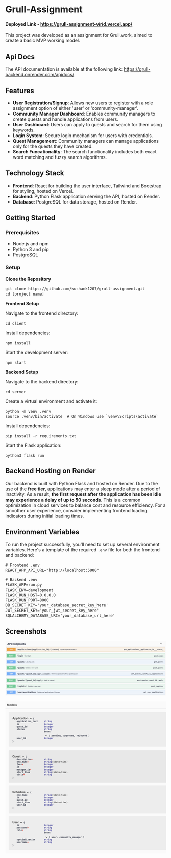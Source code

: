 # Grull-Assignment

#### Deployed Link  - https://grull-assignment-virid.vercel.app/

This project was developed as an assignment for Grull.work, aimed to create a basic MVP working model. 

## Api Docs
The API documentation is available at the following link: https://grull-backend.onrender.com/apidocs/

## Features

- **User Registration/Signup**: Allows new users to register with a role assignment option of either 'user' or 'community-manager'.
- **Community Manager Dashboard**: Enables community managers to create quests and handle applications from users.
- **User Dashboard**: Users can apply to quests and search for them using keywords. 
- **Login System**: Secure login mechanism for users with credentials.
- **Quest Management**: Community managers can manage applications only for the quests they have created.
- **Search Funcationality**: The search functionality includes both exact word matching and fuzzy search algorithms.

## Technology Stack

- **Frontend**: React for building the user interface, Tailwind and Bootstrap for styling, hosted on Vercel.
- **Backend**: Python Flask application serving the API, hosted on Render.
- **Database**: PostgreSQL for data storage, hosted on Render.

## Getting Started

### Prerequisites

- Node.js and npm
- Python 3 and pip
- PostgreSQL

### Setup

**Clone the Repository**

```
git clone https://github.com/kushank1207/grull-assignment.git
cd [project name]
```

**Frontend Setup**

Navigate to the frontend directory:

```
cd client
```

Install dependencies:

```
npm install
```

Start the development server:

```
npm start
```

**Backend Setup**

Navigate to the backend directory:

```
cd server
```

Create a virtual environment and activate it:

```
python -m venv .venv
source .venv/bin/activate  # On Windows use `venv\Scripts\activate`
```

Install dependencies:

```
pip install -r requirements.txt
```

Start the Flask application:

```
python3 flask run
```

## Backend Hosting on Render 

Our backend is built with Python Flask and hosted on Render. Due to the use of the **free tier**, applications may enter a sleep mode after a period of inactivity. As a result, **the first request after the application has been idle may experience a delay of up to 50 seconds**. This is a common optimization in cloud services to balance cost and resource efficiency. For a smoother user experience, consider implementing frontend loading indicators during initial loading times. 

## Environment Variables

To run the project successfully, you'll need to set up several environment variables. Here's a template of the required `.env` file for both the frontend and backend: 

```env
# Frontend .env
REACT_APP_API_URL="http://localhost:5000"
```

```
# Backend .env
FLASK_APP=run.py
FLASK_ENV=development
FLASK_RUN_HOST=0.0.0.0
FLASK_RUN_PORT=8000
DB_SECRET_KEY='your_database_secret_key_here'
JWT_SECRET_KEY='your_jwt_secret_key_here'
SQLALCHEMY_DATABASE_URI='your_database_url_here'
```

## Screenshots

![Screenshot 2024-02-28 at 12.21.27](./server/screenshots/Screenshot%202024-02-28%20at%2012.25.04.png)

![Screenshot 2024-02-28 at 12.22.30](./server/screenshots/Screenshot%202024-02-28%20at%2012.24.57.png)
